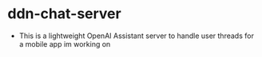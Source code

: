 # ddn-chat-server
- This is a lightweight OpenAI Assistant server to handle user threads for a mobile app im working on
